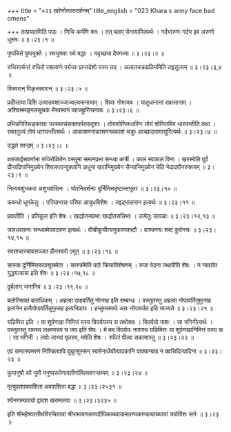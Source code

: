 +++
title = "०२३ खरेणोत्पातदर्शनम्"
title_english = "023 Khara s army face bad omens"

+++
तत्प्रयातमिति पाठः । णिचि कर्मणि क्तः । तत् बलम् सेनायामित्यर्थः । गर्दभारुणः गर्दभ इव अरुणो धूसरः  ॥  ३।२३।१  ॥   

  

पुष्पचिते पुष्पयुक्ते । रथयुक्ताः रथे बद्धाः । यदृच्छया दैवगत्या  ॥  ३।२३।२  ॥   

  

रुधिरपर्यन्तं रुधिरो रक्तवर्णः पर्यन्तः प्रान्तदेशो यस्य तत् । अलातचक्रप्रतिममिति तद्वत्तुल्यम्  ॥  ३।२३।३,४  ॥   

  

विस्वरान् विकृतस्वरान्  ॥  ३।२३।५  ॥   

  

प्रदीप्तायां दिशि उत्पातवशाज्जाज्वल्यमानायाम् । शिवाः गोमायवः । यातुधानानां राक्षसानाम् । अशिवममङ्गलसूचकं भैरवस्वनं व्याजह्रुरित्यन्वयः  ॥  ३।२३।६  ॥   

  

प्रभिन्नगिरिसङ्काशाः परस्परसंसक्तपर्वतसदृशाः । तोयशोणितधारिणः तोयं शोणितमिव धारयन्तीति तथा । रक्ततुल्यं तोयं धारयन्तीत्यर्थः । आकाशमनाकाशमनवकाशं चक्रुः आच्छादयामासुरित्यर्थः  ॥  ३।२३।७  ॥   

  

उद्धतं सान्द्रम्  ॥  ३।२३।८  ॥   

  

क्षतजार्द्रसवर्णाभा रुधिरोक्षितेन वस्तुना समानप्रभा सन्ध्या कर्त्री । कालं स्वकालं विना । खरस्येति पूर्वं दीप्तदिगाभिमुख्येन शिवारुतान्युक्तानि अधुना खराभिमुख्येन सैन्याभिमुख्येन चेति भेदादपौनरुक्त्यम्  ॥  ३।२३।९  ॥   

  

नित्यमशुभकरा अशुभशंसिनः । घोरनिदर्शनाः दुर्निमित्तदृष्टान्तभूताः  ॥  ३।२३।१०  ॥   

  

कबन्धो धूमकेतुः । परिघाभासः परिघा आयुधविशेषः । तद्वद्भासमान इत्यर्थः  ॥  ३।२३।११  ॥   

  

प्रवातीति । प्रतिकूल इति शेषः । खद्योतसप्रभाः खद्योतसन्निभाः । उत्पेतुः उत्पन्नाः  ॥  ३।२३।१२,१३  ॥   

  

जलधरारुणः सन्ध्यामेघवदरुण इत्यर्थः । वीचीकूचीत्यनुकरणशब्दौ । वाश्यन्त्यः शब्दं कुर्वन्त्यः  ॥  ३।२३।१४,१५  ॥   

  

स्वरश्चास्यावसज्जत हीनस्वरो ऽभूत्  ॥  ३।२३।१६  ॥   

  

सास्त्रा दुर्निमित्तरूपाश्रुसमेता । सास्त्रमिति पाठे क्रियाविशेषणम् । रुजा वेदना तथापीति शेषः । न न्यवर्तत युद्धयात्राया इति शेषः  ॥  ३।२३।१७,१८  ॥   

  

दुर्बलान् जनानिव  ॥  ३।२३।१९,२०  ॥   

  

बलोत्सिक्तं बलाधिकम् । अहत्वा उपावर्तितुं नोत्सह इति सम्बन्धः । वस्तुतस्तु अहत्वा नोपावर्तितुमुत्सह इत्यनेन हत्वैवोपावर्तितुमुत्सह इत्यभिप्रायः । हन्तुमसमर्थः अतः नोपावर्तत इति व्यज्यते  ॥  ३।२३।२१  ॥   

  

यन्निमित्त इति । या शूर्पणखा निमित्तं यस्य विपर्ययस्य स तथोक्तः । विपर्ययो नाशः । सा भगिनीत्यर्थः । वस्तुतस्तु रामस्य लक्ष्मणस्य च जय इति शेषः । मे मम विपर्ययः नाशश्च यन्निमित्तः या शूर्पणखानिमित्तं यस्य सः । सा भगिनी । तयोः ताभ्यां मृतस्य, ममेति शेषः । रुधिरं पीत्वा सकामास्तु  ॥  ३।२३।२२  ॥   

  

एवं रामात्स्वमरणं निश्चित्यापि युयुत्सुस्सन् स्वसेनाधैर्योत्पादकानि वाक्यान्याह न क्वचिदित्यादिना  ॥  ३।२३।२३  ॥   

  

कुमानुषौ कौ भूमौ मनुष्यरूपेणावतीर्णावित्यवगन्तव्यम्  ॥  ३।२३।२४  ॥   

  

मृत्युपाशावपाशिता अवपाशिता बद्धा  ॥  ३।२३।२५३१  ॥   

  

श्येनगाम्यादयो द्वादश खरामात्याः  ॥  ३।२३।३२३५  ॥   

  

इति श्रीमहेश्वरतीर्थविरचितायां श्रीरामायणतत्त्वदीपिकाख्यायामारण्यकाण्डव्याख्यायां त्रयोविंशः सर्गः  ॥  ३।२३  ॥   

  

